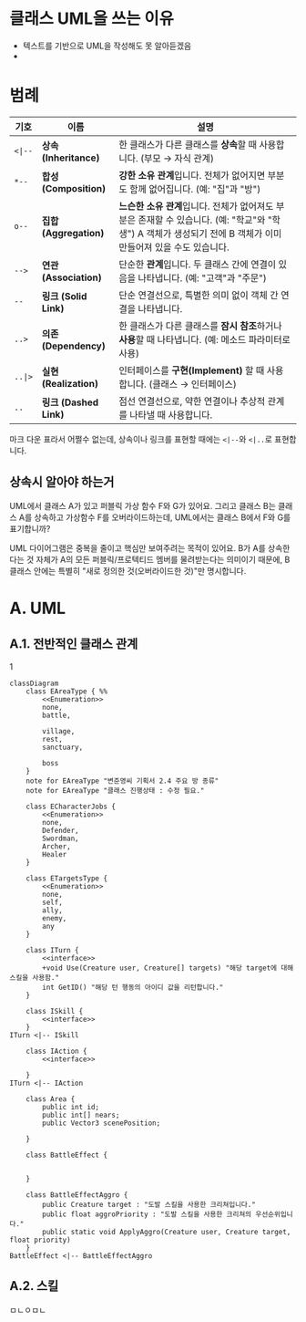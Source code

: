 # 클래스 UML을 쓰는 이유

- 텍스트를 기반으로 UML을 작성해도 못 알아듣겠음
- 
# 범례

| 기호      | 이름                   | 설명                                                                                                 |
| ------- | -------------------- | -------------------------------------------------------------------------------------------------- |
| `<\|--` | **상속 (Inheritance)** | 한 클래스가 다른 클래스를 **상속**할 때 사용합니다. (부모 → 자식 관계)                                                       |
| `*--`   | **합성 (Composition)** | **강한 소유 관계**입니다. 전체가 없어지면 부분도 함께 없어집니다. (예: "집"과 "방")                                              |
| `o--`   | **집합 (Aggregation)** | **느슨한 소유 관계**입니다. 전체가 없어져도 부분은 존재할 수 있습니다. (예: "학교"와 "학생") A 객체가 생성되기 전에 B 객체가 이미 만들어져 있을 수도 있습니다. |
| `-->`   | **연관 (Association)** | 단순한 **관계**입니다. 두 클래스 간에 연결이 있음을 나타냅니다. (예: "고객"과 "주문")                                             |
| `--`    | **링크 (Solid Link)**  | 단순 연결선으로, 특별한 의미 없이 객체 간 연결을 나타냅니다.                                                                |
| `..>`   | **의존 (Dependency)**  | 한 클래스가 다른 클래스를 **잠시 참조**하거나 **사용**할 때 나타냅니다. (예: 메소드 파라미터로 사용)                                     |
| `..\|>` | **실현 (Realization)** | 인터페이스를 **구현(Implement)** 할 때 사용합니다. (클래스 → 인터페이스)                                                  |
| `..`    | **링크 (Dashed Link)** | 점선 연결선으로, 약한 연결이나 추상적 관계를 나타낼 때 사용합니다.                                                             |

마크 다운 표라서 어쩔수 없는데, 상속이나 링크를 표현할 때에는 `<|--`와 `<|..`로 표현합니다.
## 상속시 알아야 하는거
UML에서 클래스 A가 있고 퍼블릭 가상 함수 F와 G가 있어요. 그리고 클래스 B는 클래스 A를 상속하고 가상함수 F를 오버라이드하는데, UML에서는 클래스 B에서 F와 G를 표기합니까?

UML 다이어그램은 중복을 줄이고 핵심만 보여주려는 목적이 있어요.
B가 A를 상속한다는 것 자체가 A의 모든 퍼블릭/프로텍티드 멤버를 물려받는다는 의미이기 때문에,
B 클래스 안에는 특별히 "새로 정의한 것(오버라이드한 것)"만 명시합니다.




# A. UML

## A.1. 전반적인 클래스 관계

1

```mermaid
classDiagram
    class EAreaType { %% 
	    <<Enumeration>>
	    none,
	    battle,
	    
	    village,
	    rest,
	    sanctuary,

	    boss
    }
    note for EAreaType "변준영씨 기획서 2.4 주요 방 종류"
    note for EAreaType "클래스 진행상태 : 수정 필요."

    class ECharacterJobs {
	    <<Enumeration>>
	    none,
	    Defender,
	    Swordman,
	    Archer,
	    Healer
    }
    
    class ETargetsType {
	    <<Enumeration>>
	    none,
	    self,
	    ally,
	    enemy,
	    any
    }

    class ITurn {
	    <<interface>>
	    +void Use(Creature user, Creature[] targets) "해당 target에 대해 스킬을 사용함."
	    int GetID() "해당 턴 행동의 아이디 값을 리턴합니다."
    }

    class ISkill {
	    <<interface>>
    }
ITurn <|-- ISkill

    class IAction {
	    <<interface>>
	    
    }
ITurn <|-- IAction

    class Area {
	    public int id;
	    public int[] nears;
	    public Vector3 scenePosition;
	    
    }

    class BattleEffect {
	    
	    
    }

	class BattleEffectAggro {
		public Creature target : "도발 스킬을 사용한 크리쳐입니다."
		public float aggroPriority : "도발 스킬을 사용한 크리쳐의 우선순위입니다."
		public static void ApplyAggro(Creature user, Creature target, float priority)
	}
BattleEffect <|-- BattleEffectAggro

```


## A.2. 스킬

ㅁㄴㅇㅁㄴ


